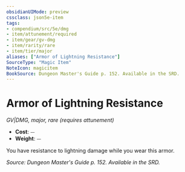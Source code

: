 ```yaml
---
obsidianUIMode: preview
cssclass: json5e-item
tags:
- compendium/src/5e/dmg
- item/attunement/required
- item/gear/gv-dmg
- item/rarity/rare
- item/tier/major
aliases: ["Armor of Lightning Resistance"]
SourceType: "Magic Item"
NoteIcon: magicitem
BookSource: Dungeon Master's Guide p. 152. Available in the SRD.
---
```

# Armor of Lightning Resistance
*GV|DMG, major, rare (requires attunement)*  

- **Cost**: ⏤
- **Weight**: ⏤

You have resistance to lightning damage while you wear this armor.

*Source: Dungeon Master's Guide p. 152. Available in the SRD.*